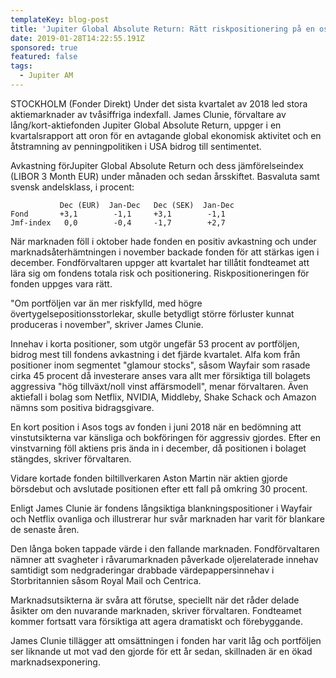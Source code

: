 ```yaml
---
templateKey: blog-post
title: 'Jupiter Global Absolute Return: Rätt riskpositionering på en osäker marknad'
date: 2019-01-28T14:22:55.191Z
sponsored: true
featured: false
tags:
  - Jupiter AM
---
```

STOCKHOLM (Fonder Direkt) Under det sista kvartalet av 2018 led stora aktiemarknader av tvåsiffriga indexfall. James Clunie, förvaltare av lång/kort-aktiefonden Jupiter Global Absolute Return, uppger i en kvartalsrapport att oron för en avtagande global ekonomisk aktivitet och en åtstramning av penningpolitiken i USA bidrog till sentimentet.

Avkastning förJupiter Global Absolute Return och dess jämförelseindex (LIBOR 3 Month EUR) under månaden och sedan årsskiftet. Basvaluta samt svensk andelsklass, i procent:
```
           Dec (EUR)  Jan-Dec   Dec (SEK)  Jan-Dec             
Fond       +3,1        -1,1     +3,1        -1,1               
Jmf-index   0,0        -0,4     -1,7        +2,7 
```
När marknaden föll i oktober hade fonden en positiv avkastning och under marknadsåterhämtningen i november backade fonden för att stärkas igen i december. Fondförvaltaren uppger att kvartalet har tillåtit fondteamet att lära sig om fondens totala risk och positionering. Riskpositioneringen för fonden uppges vara rätt.

"Om portföljen var än mer riskfylld, med högre övertygelsepositionsstorlekar, skulle betydligt större förluster kunnat produceras i november", skriver James Clunie.

Innehav i korta positioner, som utgör ungefär 53 procent av portföljen, bidrog mest till fondens avkastning i det fjärde kvartalet. Alfa kom från positioner inom segmentet "glamour stocks", såsom Wayfair som rasade cirka 45 procent då investerare anses vara allt mer försiktiga till bolagets aggressiva "hög tillväxt/noll vinst affärsmodell", menar förvaltaren. Även aktiefall i bolag som Netflix, NVIDIA, Middleby, Shake Schack och Amazon nämns som positiva bidragsgivare.

En kort position i Asos togs av fonden i juni 2018 när en bedömning att vinstutsikterna var känsliga och bokföringen för aggressiv gjordes. Efter en vinstvarning föll aktiens pris ända in i december, då positionen i bolaget stängdes, skriver förvaltaren.

Vidare kortade fonden biltillverkaren Aston Martin när aktien gjorde börsdebut och avslutade positionen efter ett fall på omkring 30 procent.

Enligt James Clunie är fondens långsiktiga blankningspositioner i Wayfair och Netflix ovanliga och illustrerar hur svår marknaden har varit för blankare de senaste åren.

Den långa boken tappade värde i den fallande marknaden. Fondförvaltaren nämner att svagheter i råvarumarknaden påverkade oljerelaterade innehav samtidigt som nedgraderingar drabbade värdepappersinnehav i Storbritannien såsom Royal Mail och Centrica.

Marknadsutsikterna är svåra att förutse, speciellt när det råder delade åsikter om den nuvarande marknaden, skriver förvaltaren. Fondteamet kommer fortsatt vara försiktiga att agera dramatiskt och förebyggande.

James Clunie tillägger att omsättningen i fonden har varit låg och portföljen ser liknande ut mot vad den gjorde för ett år sedan, skillnaden är en ökad marknadsexponering.
